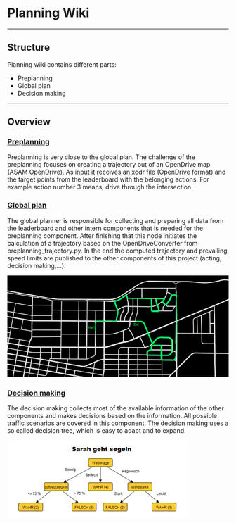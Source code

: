 # Planning Wiki

---

## Structure

Planning wiki contains different parts:

- Preplanning
- Global plan
- Decision making

---

## Overview

### [Preplanning](./Preplanning.md)

Preplanning is very close to the global plan. The challenge of the preplanning focuses on creating a trajectory out of
an OpenDrive map (ASAM OpenDrive). As input it receives an xodr file (OpenDrive format) and the target points
from the leaderboard with the belonging actions. For example action number 3 means, drive through the intersection.

### [Global plan](./Global_Planner.md)

The global planner is responsible for collecting and preparing all data from the leaderboard and other intern
components that is needed for the preplanning component.
After finishing that this node initiates the calculation of a trajectory based on the OpenDriveConverter
from preplanning_trajectory.py. In the end the computed trajectory and prevailing speed limits are published
to the other components of this project (acting, decision making,...).

![img.png](../00_assets/Global_Plan.png)

### [Decision making](./Behavior_tree.md)

The decision making collects most of the available information of the other components and makes decisions based on
the information. All possible traffic scenarios are covered in this component. The decision making uses a so called
decision tree, which is easy to adapt and to expand.

![img.png](../00_assets/decision_tree_example.png)

